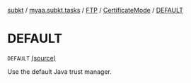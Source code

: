 [subkt](../../../index.md) / [myaa.subkt.tasks](../../index.md) / [FTP](../index.md) / [CertificateMode](index.md) / [DEFAULT](./-d-e-f-a-u-l-t.md)

# DEFAULT

`DEFAULT` [(source)](https://github.com/Myaamori/SubKt/blob/master/src/main/kotlin/myaa/subkt/tasks/tasks.kt#L1716)

Use the default Java trust manager.

